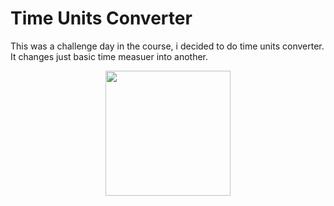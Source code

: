 # Time Units Converter 

This was a challenge day in the course, i decided to do time units converter. It changes just basic time measuer into another.

<p align="center">
    <img width="200" src="https://i.postimg.cc/KvNSw95V/Time-Units-Converter.png">
</p>
